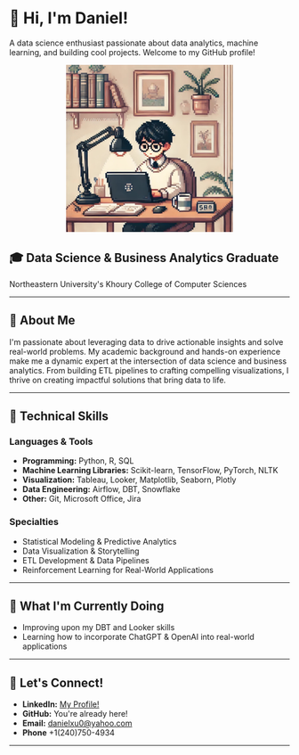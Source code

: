 # 👋 Hi, I'm Daniel!

A data science enthusiast passionate about data analytics, machine learning, and building cool projects. Welcome to my GitHub profile!

<p align="center">
  <img src="assets/GitHub PFP.jpeg" alt="It's me!" width="300">
</p>

## 🎓 **Data Science & Business Analytics Graduate**  
Northeastern University's Khoury College of Computer Sciences

---

## 🚀 About Me
I'm passionate about leveraging data to drive actionable insights and solve real-world problems. My academic background and hands-on experience make me a dynamic expert at the intersection of data science and business analytics. From building ETL pipelines to crafting compelling visualizations, I thrive on creating impactful solutions that bring data to life.

---

## 💼 Technical Skills

### **Languages & Tools**
- **Programming:** Python, R, SQL
- **Machine Learning Libraries:** Scikit-learn, TensorFlow, PyTorch, NLTK
- **Visualization:** Tableau, Looker, Matplotlib, Seaborn, Plotly
- **Data Engineering:** Airflow, DBT, Snowflake
- **Other:** Git, Microsoft Office, Jira

### **Specialties**
- Statistical Modeling & Predictive Analytics
- Data Visualization & Storytelling
- ETL Development & Data Pipelines
- Reinforcement Learning for Real-World Applications

---

## 🌱 What I'm Currently Doing
- Improving upon my DBT and Looker skills
- Learning how to incorporate ChatGPT & OpenAI into real-world applications

---

## 🤝 Let's Connect!
- **LinkedIn:** [My Profile!](www.linkedin.com/in/daniel-xu-0)
- **GitHub:** You're already here!
- **Email:** danielxu0@yahoo.com
- **Phone** +1(240)750-4934

---
